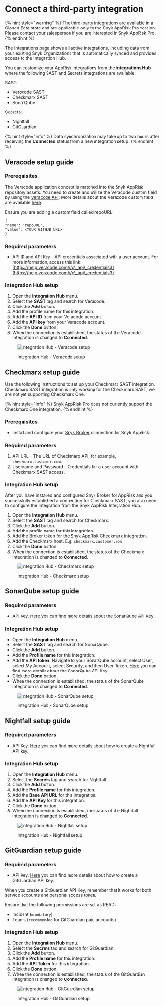 # Connect a third-party integration

{% hint style="warning" %}
The third-party integrations are available in a Closed Beta state and are applicable only to the Snyk AppRisk Pro version.  Please contact your salesperson if you are interested in Snyk AppRisk Pro.
{% endhint %}

The Integrations page shows all active integrations, including data from your existing Snyk Organizations that is automatically synced and provides access to the Integration Hub.

You can customize your AppRisk integrations from the **Integrations Hub** where the following SAST and Secrets integrations are available:

SAST:

* Verocode SAST
* Checkmarx SAST&#x20;
* SonarQube

Secrets:

* Nightfall
* GitGuardian

{% hint style="info" %}
Data synchronization may take up to two hours after receiving the **Connected** status from a new integration setup.
{% endhint %}

## Veracode setup guide

### Prerequisites

The Veracode application concept is matched into the Snyk AppRisk repository assets. You need to create and utilize the Veracode custom field by using the [Veracode API](https://app.swaggerhub.com/apis/Veracode/veracode-applications\_api\_specification/1.0#/Application%20information%20API/updateApplicationUsingPUT). More details about the Veracode custom field are available [here](https://docs.veracode.com/r/t\_create\_custom\_metadata).&#x20;

Ensure you are adding a custom field called repoURL:

```
{
"name": "repoURL", 
"value": <YOUR GITHUB URL>
}

```

### Required parameters

* API ID and API Key - API credentials associated with a user account. For more information, access this link: [https://help.veracode.com/r/c\_api\_credentials3](https://help.veracode.com/r/c\_api\_credentials3).

### &#x20;Integration Hub setup

1. Open the **Integration Hub** menu.&#x20;
2. Select the **SAST** tag and search for Veracode.&#x20;
3. Click the **Add** button.
4. Add the profile name for this integration.
5. Add the **API ID** from your Veracode account.
6. Add the **API key** from your Veracode account.
7. Click the **Done** button.
8. When the connection is established, the status of the Veracode integration is changed to **Connected**.

<figure><img src="../../../.gitbook/assets/image (1) (11).png" alt="Integration Hub - Veracode setup"><figcaption><p>Integration Hub - Veracode setup</p></figcaption></figure>

## Checkmarx setup guide

Use the following instructions to set up your Checkmarx SAST integration. Checkmarx SAST integration is only working for the Checkmarx SAST, we are not yet supporting Checkmarx One.

{% hint style="info" %}
Snyk AppRisk Pro does not currently support the Checkmarx One integration.
{% endhint %}

### Prerequisites

* Install and configure your [Snyk Broker](../../../enterprise-configuration/snyk-broker/snyk-broker-apprisk.md#checkmarx-sast-integration) connection for Snyk AppRisk.&#x20;

### Required parameters

1. API URL - The URL of Checkmarx API, for example, `checkmarx.customer.com`.
2. Username and Password - Credentials for a user account with Checkmarx SAST access.

### Integration Hub setup

After you have installed and configured Snyk Broker for AppRisk and you successfully established a connection for Checkmarx SAST, you also need to configure the integration from the Snyk AppRisk Integration Hub. &#x20;

1. Open the **Integration Hub** menu.&#x20;
2. Select the **SAST** tag and search for Checkmarx.&#x20;
3. Click the **Add** button.
4. Add the profile name for this integration.
5. Add the Broker token for the Snyk AppRisk Checkmarx integration.
6. Add the Checkmarx host. E.g. `checkmarx.customer.com`
7. Click the **Done** button.
8. When the connection is established, the status of the Checkmarx integration is changed to **Connected**.

<figure><img src="../../../.gitbook/assets/image (370).png" alt="Integration Hub - Checkmarx setup"><figcaption><p>Integration Hub - Checkmarx setup</p></figcaption></figure>

## SonarQube setup guide

### Required parameters

* API Key. [Here](https://docs.sonarsource.com/sonarqube/latest/user-guide/user-account/generating-and-using-tokens/) you can find more details about the SonarQube API Key.

### Integration Hub setup

* Open the **Integration Hub** menu.&#x20;
* Select the **SAST** tag and search for SonarQube.&#x20;
* Click the **Add** button.
* Add the **Profile name** for this integration.
* Add the **API token**. Navigate to your SonarQube account, select User, select My Account, select Security, and then User Token. [Here](https://docs.sonarsource.com/sonarqube/latest/user-guide/user-account/generating-and-using-tokens/) you can find more details about the SonarQube API Key.
* Click the **Done** button.
* When the connection is established, the status of the SonarQube integration is changed to **Connected**.

<figure><img src="../../../.gitbook/assets/image (372).png" alt="Integration Hub - SonarQube setup"><figcaption><p>Integration Hub - SonarQube setup</p></figcaption></figure>

## Nightfall setup guide

### Required parameters

* API Key. [Here](https://docs.nightfall.ai/docs/creating-an-api-key) you can find more details about how to create a Nightfall API key.&#x20;

### Integration Hub setup

1. Open the **Integration Hub** menu.&#x20;
2. Select the **Secrets** tag and search for Nightfall.&#x20;
3. Click the **Add** button.
4. Add the **Profile name** for this integration.
5. Add the **Base API URL** for this integration.
6. Add the **API Key** for this integration.
7. Click the **Done** button.
8. When the connection is established, the status of the Nightfall integration is changed to **Connected**.

<figure><img src="https://lh7-us.googleusercontent.com/FhueUeoeYL3j5ihKIc6lFSFuvoS43NU30PiSCIOpkfWkoPXI8XaLh_ABzR5DipTn-TVLAkX3pSmoBfdq6hNDL65JPV72E2lErTcTua9YTcUnFXzwVI_smOtlZqS4LzD2-XqGZHlygjVZHVlba4ju3pQ" alt="Integration Hub - Nightfall setup"><figcaption><p>Integration Hub - Nightfall setup</p></figcaption></figure>

## GitGuardian setup guide

### Required parameters

* API Key. [Here](https://docs.gitguardian.com/api-docs/authentication) you can find more details about how to create a GitGuardian API Key.&#x20;

When you create a GitGuardian API Key, remember that it works for both service accounts and personal access token.

Ensure that the following permissions are set as READ:

* Incident (`mandatory`)
* Teams (`recommended` for GitGuardian paid accounts)

### Integration Hub setup

1. Open the **Integration Hub** menu.&#x20;
2. Select the **Secrets** tag and search for GitGuardian.&#x20;
3. Click the **Add** button.
4. Add the **Profile name** for this integration.
5. Add the **API Token** for this integration.
6. Click the **Done** button.
7. When the connection is established, the status of the GitGuardian integration is changed to **Connected**.

<figure><img src="https://lh7-us.googleusercontent.com/IZz3ozkuESpiOJt8wv5Ux3CMm7cvH79xJeYl_7okSbupwhBVSuHxH1MxCX7KBzWbtuTVBhXyeFDQ_lclXYGavE6kVRtu0SicVNPc8ClYRsOmvUX1XYtxvTmK-vayu8mgAAgp-K8NC6BTcje1UQRTutQ" alt="Integration Hub - GitGuardian setup"><figcaption><p>Integration Hub - GitGuardian setup</p></figcaption></figure>
